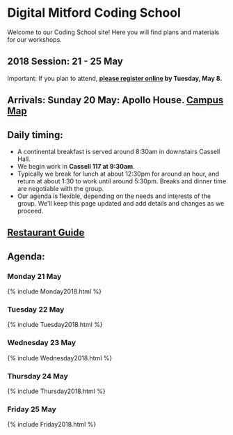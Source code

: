 # Digital Mitford Coding School

Welcome to our Coding School site! Here you will find plans and materials for our workshops.

## 2018 Session: 21 - 25 May 
Important: If you plan to attend, **[please register online](https://pitt.wufoo.com/forms/zfi7o9s01l6j4s/)
by Tuesday, May 8.**

## Arrivals: Sunday 20 May: Apollo House. [Campus Map](Map_UPG_Labelled.pdf)

## Daily timing: 
* A continental breakfast is served around 8:30am in downstairs Cassell Hall.
* We begin work in **Cassell 117 at 9:30am**. 
* Typically we break for lunch at about 12:30pm for around an hour, and return at about 1:30 to work until around 5:30pm. Breaks and dinner time are negotiable with the group.
* Our agenda is flexible, depending on the needs and interests of the group. We'll keep this page updated and add details and changes as we proceed. 

## [Restaurant Guide](restaurants.md)

## Agenda:

### Monday 21 May

{% include Monday2018.html %}

   
### Tuesday 22 May

{% include Tuesday2018.html %}

### Wednesday 23 May

{% include Wednesday2018.html %}

### Thursday 24 May

{% include Thursday2018.html %}

### Friday 25 May

{% include Friday2018.html %}
